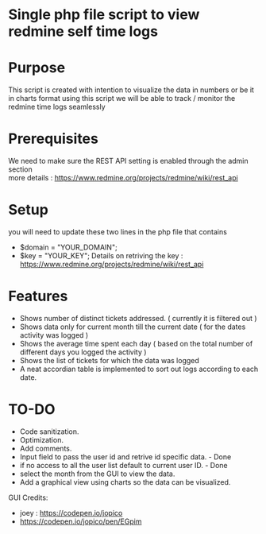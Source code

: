 # Single php file script to view redmine self time logs

# Purpose

This script is created with intention to visualize the data in numbers or be it in charts format using this script we will be able to track / monitor the redmine time logs seamlessly

# Prerequisites

We need to make sure the REST API setting is enabled through the admin section  
more details : https://www.redmine.org/projects/redmine/wiki/rest_api

# Setup

you will need to update these two lines in the php file that contains
* $domain = "YOUR_DOMAIN";
* $key = "YOUR_KEY";
Details on retriving the key : https://www.redmine.org/projects/redmine/wiki/rest_api


# Features

* Shows number of distinct tickets addressed. ( currently it is filtered out  )
* Shows data only for current month till the current date ( for the dates activity was logged )
* Shows the average time spent each day ( based on the total number of different days you logged the activity )
* Shows the list of tickets for which the data was logged
* A neat accordian table is implemented to sort out logs according to each date. 

# TO-DO

* Code sanitization.
* Optimization.
* Add comments.
* Input field to pass the user id and retrive id specific data. - Done 
* if no access to all the user list default to current user ID. - Done
* select the month from the GUI to view the data.
* Add a graphical view using charts so the data can be visualized.

GUI Credits:
* joey : https://codepen.io/jopico
* https://codepen.io/jopico/pen/EGpim
